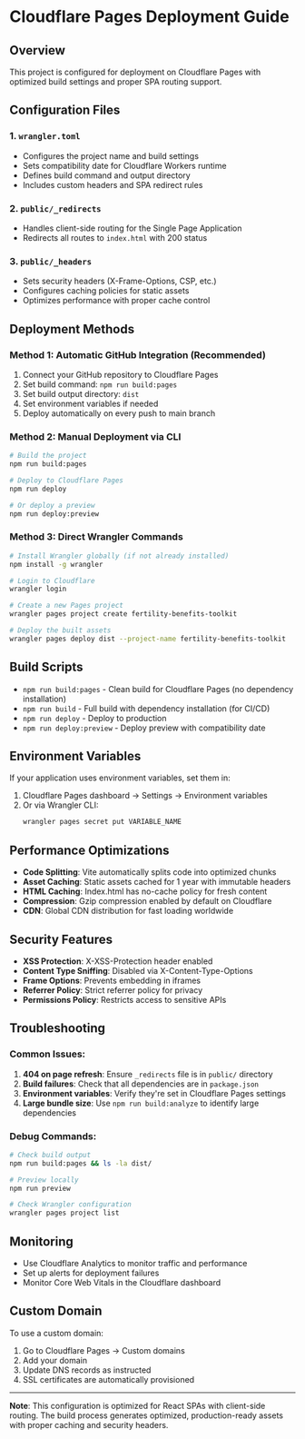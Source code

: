 # Cloudflare Pages Deployment Guide

## Overview
This project is configured for deployment on Cloudflare Pages with optimized build settings and proper SPA routing support.

## Configuration Files

### 1. `wrangler.toml`
- Configures the project name and build settings
- Sets compatibility date for Cloudflare Workers runtime
- Defines build command and output directory
- Includes custom headers and SPA redirect rules

### 2. `public/_redirects`
- Handles client-side routing for the Single Page Application
- Redirects all routes to `index.html` with 200 status

### 3. `public/_headers`
- Sets security headers (X-Frame-Options, CSP, etc.)
- Configures caching policies for static assets
- Optimizes performance with proper cache control

## Deployment Methods

### Method 1: Automatic GitHub Integration (Recommended)
1. Connect your GitHub repository to Cloudflare Pages
2. Set build command: `npm run build:pages`
3. Set build output directory: `dist`
4. Set environment variables if needed
5. Deploy automatically on every push to main branch

### Method 2: Manual Deployment via CLI
```bash
# Build the project
npm run build:pages

# Deploy to Cloudflare Pages
npm run deploy

# Or deploy a preview
npm run deploy:preview
```

### Method 3: Direct Wrangler Commands
```bash
# Install Wrangler globally (if not already installed)
npm install -g wrangler

# Login to Cloudflare
wrangler login

# Create a new Pages project
wrangler pages project create fertility-benefits-toolkit

# Deploy the built assets
wrangler pages deploy dist --project-name fertility-benefits-toolkit
```

## Build Scripts

- `npm run build:pages` - Clean build for Cloudflare Pages (no dependency installation)
- `npm run build` - Full build with dependency installation (for CI/CD)
- `npm run deploy` - Deploy to production
- `npm run deploy:preview` - Deploy preview with compatibility date

## Environment Variables

If your application uses environment variables, set them in:
1. Cloudflare Pages dashboard → Settings → Environment variables
2. Or via Wrangler CLI:
   ```bash
   wrangler pages secret put VARIABLE_NAME
   ```

## Performance Optimizations

- **Code Splitting**: Vite automatically splits code into optimized chunks
- **Asset Caching**: Static assets cached for 1 year with immutable headers
- **HTML Caching**: Index.html has no-cache policy for fresh content
- **Compression**: Gzip compression enabled by default on Cloudflare
- **CDN**: Global CDN distribution for fast loading worldwide

## Security Features

- **XSS Protection**: X-XSS-Protection header enabled
- **Content Type Sniffing**: Disabled via X-Content-Type-Options
- **Frame Options**: Prevents embedding in iframes
- **Referrer Policy**: Strict referrer policy for privacy
- **Permissions Policy**: Restricts access to sensitive APIs

## Troubleshooting

### Common Issues:

1. **404 on page refresh**: Ensure `_redirects` file is in `public/` directory
2. **Build failures**: Check that all dependencies are in `package.json`
3. **Environment variables**: Verify they're set in Cloudflare Pages settings
4. **Large bundle size**: Use `npm run build:analyze` to identify large dependencies

### Debug Commands:
```bash
# Check build output
npm run build:pages && ls -la dist/

# Preview locally
npm run preview

# Check Wrangler configuration
wrangler pages project list
```

## Monitoring

- Use Cloudflare Analytics to monitor traffic and performance
- Set up alerts for deployment failures
- Monitor Core Web Vitals in the Cloudflare dashboard

## Custom Domain

To use a custom domain:
1. Go to Cloudflare Pages → Custom domains
2. Add your domain
3. Update DNS records as instructed
4. SSL certificates are automatically provisioned

---

**Note**: This configuration is optimized for React SPAs with client-side routing. The build process generates optimized, production-ready assets with proper caching and security headers.
